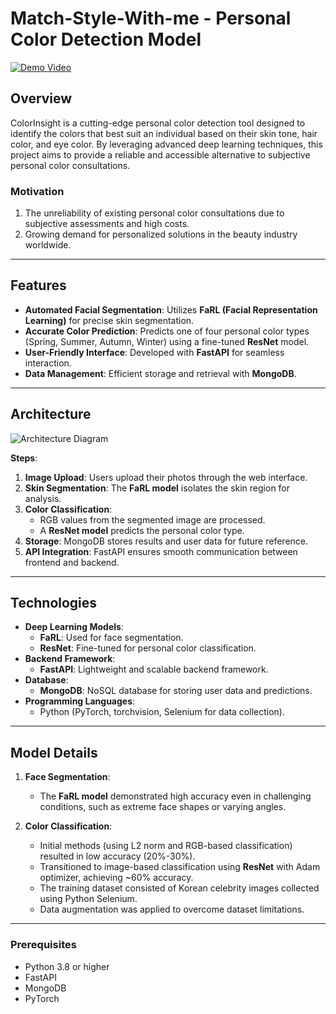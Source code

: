 
# Match-Style-With-me - Personal Color Detection Model  

[![Demo Video](https://img.shields.io/badge/Watch-Demo-blue)](https://user-images.githubusercontent.com/86555104/226335673-e7cb3db0-7128-4fcb-9c9e-3c397ecd22f1.mp4)

## Overview  

ColorInsight is a cutting-edge personal color detection tool designed to identify the colors that best suit an individual based on their skin tone, hair color, and eye color. By leveraging advanced deep learning techniques, this project aims to provide a reliable and accessible alternative to subjective personal color consultations.

### Motivation  
1. The unreliability of existing personal color consultations due to subjective assessments and high costs.  
2. Growing demand for personalized solutions in the beauty industry worldwide.  

---

## Features  

- **Automated Facial Segmentation**: Utilizes **FaRL (Facial Representation Learning)** for precise skin segmentation.  
- **Accurate Color Prediction**: Predicts one of four personal color types (Spring, Summer, Autumn, Winter) using a fine-tuned **ResNet** model.  
- **User-Friendly Interface**: Developed with **FastAPI** for seamless interaction.  
- **Data Management**: Efficient storage and retrieval with **MongoDB**.  

---

## Architecture  
![Architecture Diagram](https://raw.githubusercontent.com/your-username/your-repo/main/docs/images/architecture-diagram.png)


 

**Steps**:  
1. **Image Upload**: Users upload their photos through the web interface.  
2. **Skin Segmentation**: The **FaRL model** isolates the skin region for analysis.  
3. **Color Classification**:  
   - RGB values from the segmented image are processed.  
   - A **ResNet model** predicts the personal color type.  
4. **Storage**: MongoDB stores results and user data for future reference.  
5. **API Integration**: FastAPI ensures smooth communication between frontend and backend.  

---

## Technologies  

- **Deep Learning Models**:  
  - **FaRL**: Used for face segmentation.  
  - **ResNet**: Fine-tuned for personal color classification.  
- **Backend Framework**:  
  - **FastAPI**: Lightweight and scalable backend framework.  
- **Database**:  
  - **MongoDB**: NoSQL database for storing user data and predictions.  
- **Programming Languages**:  
  - Python (PyTorch, torchvision, Selenium for data collection).  

---


## Model Details  

1. **Face Segmentation**:  
   - The **FaRL model** demonstrated high accuracy even in challenging conditions, such as extreme face shapes or varying angles.  

2. **Color Classification**:  
   - Initial methods (using L2 norm and RGB-based classification) resulted in low accuracy (20%-30%).  
   - Transitioned to image-based classification using **ResNet** with Adam optimizer, achieving ~60% accuracy.  
   - The training dataset consisted of Korean celebrity images collected using Python Selenium.  
   - Data augmentation was applied to overcome dataset limitations.  

---
### Prerequisites  
- Python 3.8 or higher  
- FastAPI  
- MongoDB  
- PyTorch  


